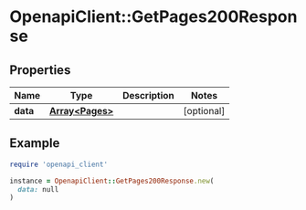 # OpenapiClient::GetPages200Response

## Properties

| Name | Type | Description | Notes |
| ---- | ---- | ----------- | ----- |
| **data** | [**Array&lt;Pages&gt;**](Pages.md) |  | [optional] |

## Example

```ruby
require 'openapi_client'

instance = OpenapiClient::GetPages200Response.new(
  data: null
)
```

